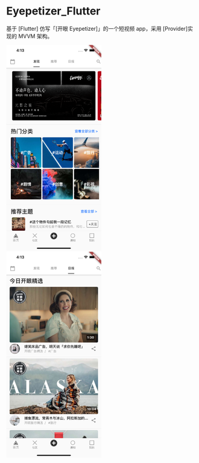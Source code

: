 # Eyepetizer_Flutter

基于 [Flutter] 仿写「[开眼 Eyepetizer]」的一个短视频 app，采用 [Provider]实现的 MVVM 架构。


<img src="screenshots/snapshot1.png" width="50%"/>
<img src="screenshots/snapshot2.png" width="50%"/>
